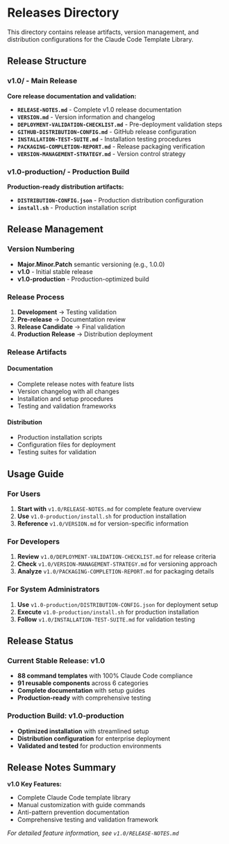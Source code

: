 # Releases Directory

This directory contains release artifacts, version management, and distribution configurations for the Claude Code Template Library.

## Release Structure

### v1.0/ - Main Release
**Core release documentation and validation:**
- **`RELEASE-NOTES.md`** - Complete v1.0 release documentation
- **`VERSION.md`** - Version information and changelog
- **`DEPLOYMENT-VALIDATION-CHECKLIST.md`** - Pre-deployment validation steps
- **`GITHUB-DISTRIBUTION-CONFIG.md`** - GitHub release configuration
- **`INSTALLATION-TEST-SUITE.md`** - Installation testing procedures
- **`PACKAGING-COMPLETION-REPORT.md`** - Release packaging verification
- **`VERSION-MANAGEMENT-STRATEGY.md`** - Version control strategy

### v1.0-production/ - Production Build
**Production-ready distribution artifacts:**
- **`DISTRIBUTION-CONFIG.json`** - Production distribution configuration
- **`install.sh`** - Production installation script

## Release Management

### Version Numbering
- **Major.Minor.Patch** semantic versioning (e.g., 1.0.0)
- **v1.0** - Initial stable release
- **v1.0-production** - Production-optimized build

### Release Process
1. **Development** → Testing validation
2. **Pre-release** → Documentation review  
3. **Release Candidate** → Final validation
4. **Production Release** → Distribution deployment

### Release Artifacts

#### Documentation
- Complete release notes with feature lists
- Version changelog with all changes
- Installation and setup procedures
- Testing and validation frameworks

#### Distribution
- Production installation scripts
- Configuration files for deployment
- Testing suites for validation

## Usage Guide

### For Users
1. **Start with** `v1.0/RELEASE-NOTES.md` for complete feature overview
2. **Use** `v1.0-production/install.sh` for production installation
3. **Reference** `v1.0/VERSION.md` for version-specific information

### For Developers
1. **Review** `v1.0/DEPLOYMENT-VALIDATION-CHECKLIST.md` for release criteria
2. **Check** `v1.0/VERSION-MANAGEMENT-STRATEGY.md` for versioning approach
3. **Analyze** `v1.0/PACKAGING-COMPLETION-REPORT.md` for packaging details

### For System Administrators
1. **Use** `v1.0-production/DISTRIBUTION-CONFIG.json` for deployment setup
2. **Execute** `v1.0-production/install.sh` for production installation
3. **Follow** `v1.0/INSTALLATION-TEST-SUITE.md` for validation testing

## Release Status

### Current Stable Release: v1.0
- **88 command templates** with 100% Claude Code compliance
- **91 reusable components** across 6 categories
- **Complete documentation** with setup guides
- **Production-ready** with comprehensive testing

### Production Build: v1.0-production
- **Optimized installation** with streamlined setup
- **Distribution configuration** for enterprise deployment
- **Validated and tested** for production environments

## Release Notes Summary

**v1.0 Key Features:**
- Complete Claude Code template library
- Manual customization with guide commands
- Anti-pattern prevention documentation
- Comprehensive testing and validation framework

*For detailed feature information, see `v1.0/RELEASE-NOTES.md`*